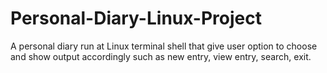 # Personal-Diary-Linux-Project
A personal diary run at Linux terminal shell that give user option to choose and show output accordingly such as new entry, view entry, search, exit.


